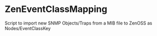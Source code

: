 # ZenEventClassMapping
Script to import new SNMP Objects/Traps from a MIB file to ZenOSS as Nodes/EventClassKey
